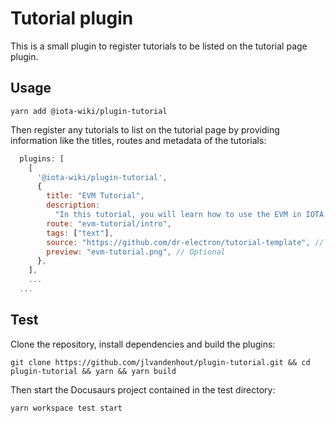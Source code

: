 # Tutorial plugin

This is a small plugin to register tutorials to be listed on the tutorial page plugin.

## Usage

```
yarn add @iota-wiki/plugin-tutorial
```

Then register any tutorials to list on the tutorial page by providing information like the titles, routes and metadata of the tutorials:

```js
  plugins: [
    [
      '@iota-wiki/plugin-tutorial',
      {
        title: "EVM Tutorial",
        description:
          "In this tutorial, you will learn how to use the EVM in IOTA.",
        route: "evm-tutorial/intro",
        tags: ["text"],
        source: "https://github.com/dr-electron/tutorial-template", // Optional
        preview: "evm-tutorial.png", // Optional
      },
    ],
    ...
  ...
```

## Test

Clone the repository, install dependencies and build the plugins:

```
git clone https://github.com/jlvandenhout/plugin-tutorial.git && cd plugin-tutorial && yarn && yarn build
```

Then start the Docusaurs project contained in the test directory:

```
yarn workspace test start
```
